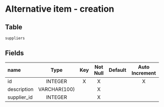 # Alternative item - creation

## Table

`suppliers`

## Fields

| name | Type | Key | Not Null | Default | Auto Increment |
|:---|:---:|:---:|:---:|:---:|:---:|
| id | INTEGER | X | X |  | X |
| description | VARCHAR(100) |  | X | | |
| supplier_id | INTEGER |  | X | | |
